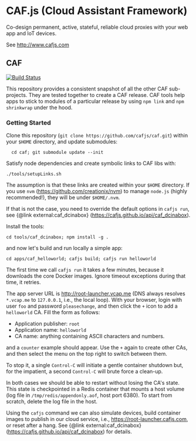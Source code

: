# CAF.js (Cloud Assistant Framework)

Co-design permanent, active, stateful, reliable cloud proxies with your web app and IoT devices.

See http://www.cafjs.com

## CAF
[![Build Status](http://ci.cafjs.com/api/badges/cafjs/caf/status.svg)](http://ci.cafjs.com/cafjs/caf)

This repository provides a consistent snapshot of all the other CAF sub-projects. They are tested together to create a CAF release. CAF tools help apps to stick to modules of a particular release by using `npm link` and `npm shrinkwrap` under the hood.

### Getting Started

Clone this repository (`git clone https://github.com/cafjs/caf.git`) within your `$HOME` directory, and update submodules:

      cd caf; git submodule update --init

Satisfy node dependencies and create symbolic links to CAF libs with:

    ./tools/setupLinks.sh

The assumption is that these links are created within your `$HOME` directory. If you use `nvm` (https://github.com/creationix/nvm) to manage `node.js` (highly recommended!), they will be under `$HOME/.nvm`.

If that is not the case, you need to override the default options in `cafjs run`, see {@link external:caf_dcinabox} (https://cafjs.github.io/api/caf_dcinabox).

Install the tools:

    cd tools/caf_dcinabox; npm install -g .

and now let's build and run locally a simple app:

    cd apps/caf_helloworld; cafjs build; cafjs run helloworld

The first time we call `cafjs run` it takes a few minutes, because it downloads the core Docker images. Ignore timeout exceptions during that time, it retries.

The app server URL is http://root-launcher.vcap.me (DNS always resolves `*.vcap.me` to `127.0.0.1`, i.e., the local loop). With your browser, login with user `foo` and password `pleasechange`, and then click the `+` icon to add a `helloworld` CA. Fill the form as follows:

* Application publisher: `root`
* Application name: `helloworld`
* CA name: anything containing ASCII characters and numbers.

and a `counter` example should appear. Use the `+` again to create other CAs, and then select the menu on the top right to switch between them.

To stop it, a single `Control-C` will initiate a gentle container shutdown but, for the impatient, a second `Control-C` will brute force a clean-up.

In both cases we should be able to restart without losing the CA's state. This state is checkpointed in a Redis container that mounts a host volume (log file in `/tmp/redis/appendonly.aof`, host port 6380). To start from scratch, delete the log file in the host.

Using the `cafjs` command we can also simulate devices, build container images to publish in our cloud service, i.e., https://root-launcher.cafjs.com, or reset after a hang. See {@link external:caf_dcinabox} (https://cafjs.github.io/api/caf_dcinabox) for details.
